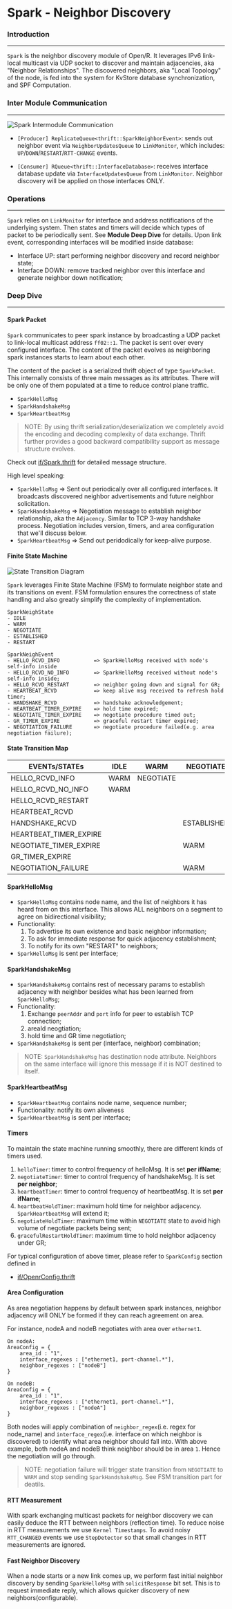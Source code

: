 # Spark - Neighbor Discovery

### Introduction

---

`Spark` is the neighbor discovery module of Open/R. It leverages IPv6 link-local
multicast via UDP socket to discover and maintain adjacencies, aka "Neighbor
Relationships". The discovered neighbors, aka "Local Topology" of the node, is
fed into the system for KvStore database synchronization, and SPF Computation.

### Inter Module Communication

---

![Spark Intermodule Communication](https://user-images.githubusercontent.com/51382140/90570487-a33ec300-e164-11ea-84ca-98485a646157.png)

- `[Producer] ReplicateQueue<thrift::SparkNeighborEvent>`: sends out neighbor
  event via `NeighborUpdatesQueue` to `LinkMonitor`, which includes:
  `UP`/`DOWN`/`RESTART`/`RTT-CHANGE` events.

- `[Consumer] RQueue<thrift::InterfaceDatabase>`: receives interface database
  update via `InterfaceUpdatesQueue` from `LinkMonitor`. Neighbor discovery will
  be applied on those interfaces ONLY.

### Operations

---

`Spark` relies on `LinkMonitor` for interface and address notifications of the
underlying system. Then states and timers will decide which types of packet to
be periodically sent. See **Module Deep Dive** for details. Upon link event,
corresponding interfaces will be modified inside database:

- Interface UP: start performing neighbor discovery and record neighbor state;
- Interface DOWN: remove tracked neighbor over this interface and generate
  neighbor down notification;

### Deep Dive

---

#### Spark Packet

`Spark` communicates to peer spark instance by broadcasting a UDP packet to
link-local multicast address `ff02::1`. The packet is sent over every configured
interface. The content of the packet evolves as neighboring spark instances
starts to learn about each other.

The content of the packet is a serialized thrift object of type `SparkPacket`.
This internally consists of three main messages as its attributes. There will be
only one of them populated at a time to reduce control plane traffic.

- `SparkHelloMsg`
- `SparkHandshakeMsg`
- `SparkHeartbeatMsg`

> NOTE: By using thrift serialization/deserialization we completely avoid the
> encoding and decoding complexity of data exchange. Thrift further provides a
> good backward compatibility support as message structure evolves.

Check out
[if/Spark.thrift](https://github.com/facebook/openr/blob/master/openr/if/Spark.thrift)
for detailed message structure.

High level speaking:

- `SparkHelloMsg` => Sent out periodically over all configured interfaces. It
  broadcasts discovered neighbor advertisements and future neighbor
  solicitation.
- `SparkHandshakeMsg` => Negotiation message to establish neighbor relationship,
  aka the `Adjacency`. Similar to TCP 3-way handshake process. Negotiation
  includes version, timers, and area configuration that we'll discuss below.
- `SparkHeartbeatMsg` => Send out peridodically for keep-alive purpose.

#### Finite State Machine

![State Transition Diagram](https://user-images.githubusercontent.com/51382140/90571412-899e7b00-e166-11ea-97bd-419b493846cf.png)

`Spark` leverages Finite State Machine (FSM) to formulate neighbor state and its
transitions on event. FSM formulation ensures the correctness of state handling
and also greatly simplify the complexity of implementation.

```
SparkNeighState
- IDLE
- WARM
- NEGOTIATE
- ESTABLISHED
- RESTART

SparkNeighEvent
- HELLO_RCVD_INFO           => SparkHelloMsg received with node's self-info inside
- HELLO_RCVD_NO_INFO        => SparkHelloMsg received without node's self-info inside;
- HELLO_RCVD_RESTART        => neighbor going down and signal for GR;
- HEARTBEAT_RCVD            => keep alive msg received to refresh hold timer;
- HANDSHAKE_RCVD            => handshake acknowledgement;
- HEARTBEAT_TIMER_EXPIRE    => hold time expired;
- NEGOTIATE_TIMER_EXPIRE    => negotiate procedure timed out;
- GR_TIMER_EXPIRE           => graceful restart timer expired;
- NEGOTIATION_FAILURE       => negotiate procedure failed(e.g. area negotiation failure);
```

#### State Transition Map

| EVENTs/STATEs          | IDLE | WARM      | NEGOTIATE   | ESTABLISHED | RESTART     |
| ---------------------- | ---- | --------- | ----------- | ----------- | ----------- |
| HELLO_RCVD_INFO        | WARM | NEGOTIATE |             |             | ESTABLISHED |
| HELLO_RCVD_NO_INFO     | WARM |           |             | IDLE        |             |
| HELLO_RCVD_RESTART     |      |           |             | RESTART     |             |
| HEARTBEAT_RCVD         |      |           |             | ESTABLISHED |             |
| HANDSHAKE_RCVD         |      |           | ESTABLISHED |             |             |
| HEARTBEAT_TIMER_EXPIRE |      |           |             | IDLE        |             |
| NEGOTIATE_TIMER_EXPIRE |      |           | WARM        |             |             |
| GR_TIMER_EXPIRE        |      |           |             |             | IDLE        |
| NEGOTIATION_FAILURE    |      |           | WARM        |             |             |

#### SparkHelloMsg

- `SparkHelloMsg` contains node name, and the list of neighbors it has heard
  from on this interface. This allows ALL neighbors on a segment to agree on
  bidirectional visibility;
- Functionality:
  1. To advertise its own existence and basic neighbor information;
  2. To ask for immediate response for quick adjacency establishment;
  3. To notify for its own "RESTART" to neighbors;
- `SparkHelloMsg` is sent per interface;

#### SparkHandshakeMsg

- `SparkHandshakeMsg` contains rest of necessary params to establish adjacency
  with neighbor besides what has been learned from `SparkHelloMsg`;
- Functionality:
  1. Exchange `peerAddr` and `port` info for peer to establish TCP connection;
  2. areaId neogtiation;
  3. hold time and GR time negotiation;
- `SparkHandshakeMsg` is sent per (interface, neighbor) combination;

> NOTE: `SparkHandshakeMsg` has destination node attribute. Neighbors on the
> same interface will ignore this message if it is NOT destined to itself.

#### SparkHeartbeatMsg

- `SparkHeartbeatMsg` contains node name, sequence number;
- Functionality: notify its own aliveness
- `SparkHeartbeatMsg` is sent per interface;

#### Timers

To maintain the state machine running smoothly, there are different kinds of
timers used.

1. `helloTimer`: timer to control frequency of helloMsg. It is set **per
   ifName**;
2. `negotiateTimer`: timer to control frequency of handshakeMsg. It is set **per
   neighbor**;
3. `heartbeatTimer`: timer to control frequency of heartbeatMsg. It is set **per
   ifName**;
4. `heartbeatHoldTimer`: maximum hold time for neighbor adjacency.
   `SparkHeartbeatMsg` will extend it;
5. `negotiateHoldTimer`: maximum time within `NEGOTIATE` state to avoid high
   volume of negotiate packets being sent;
6. `gracefulRestartHoldTimer`: maximum time to hold neighbor adjacency under GR;

For typical configuration of above timer, please refer to `SparkConfig` section
defined in

- [if/OpenrConfig.thrift](https://github.com/facebook/openr/blob/master/openr/if/OpenrConfig.thrift)

#### Area Configuration

As area negotiation happens by default between spark instances, neighbor
adjacency will ONLY be formed if they can reach agreement on area.

For instance, nodeA and nodeB negotiates with area over `ethernet1`.

```
On nodeA:
AreaConfig = {
    area_id : "1",
    interface_regexes : ["ethernet1, port-channel.*"],
    neighbor_regexes : ["nodeB"]
}
```

```
On nodeB:
AreaConfig = {
    area_id : "1",
    interface_regexes : ["ethernet1, port-channel.*"],
    neighbor_regexes : ["nodeA"]
}
```

Both nodes will apply combination of `neighbor_regex`(i.e. regex for node_name)
and `interface_regex`(i.e. interface on which neighbor is discovered) to
identify what area neighbor should fall into. With above example, both nodeA and
nodeB think neighbor should be in area `1`. Hence the negotiation will go
through.

> NOTE: negotiation failure will trigger state transition from `NEGOTIATE` to
> `WARM` and stop sending `SparkHandshakeMsg`. See FSM transition part for
> deatils.

#### RTT Measurement

With spark exchanging multicast packets for neighbor discovery we can easily
deduce the RTT between neighbors (reflection time). To reduce noise in RTT
measurements we use `Kernel Timestamps`. To avoid noisy `RTT_CHANGED` events we
use `StepDetector` so that small changes in RTT measurements are ignored.

#### Fast Neighbor Discovery

When a node starts or a new link comes up, we perform fast initial neighbor
discovery by sending `SparkHelloMsg` with `solicitResponse` bit set. This is to
request immediate reply, which allows quicker discovery of new
neighbors(configurable).
